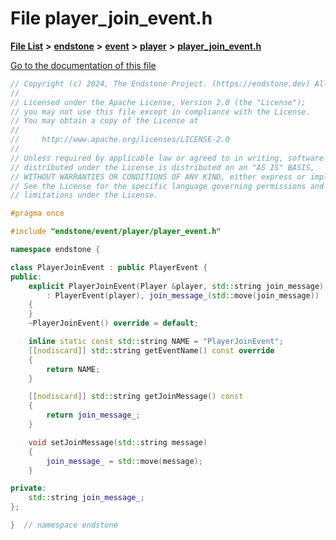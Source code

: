 

# File player\_join\_event.h

[**File List**](files.md) **>** [**endstone**](dir_6cf277b678674f97c7a2b6b3b2447b33.md) **>** [**event**](dir_f1d783c0ad83ee143d16e768ebca51c8.md) **>** [**player**](dir_7c05c37b25e9c9eccd9c63c2d313ba28.md) **>** [**player\_join\_event.h**](player__join__event_8h.md)

[Go to the documentation of this file](player__join__event_8h.md)


```C++
// Copyright (c) 2024, The Endstone Project. (https://endstone.dev) All Rights Reserved.
//
// Licensed under the Apache License, Version 2.0 (the "License");
// you may not use this file except in compliance with the License.
// You may obtain a copy of the License at
//
//     http://www.apache.org/licenses/LICENSE-2.0
//
// Unless required by applicable law or agreed to in writing, software
// distributed under the License is distributed on an "AS IS" BASIS,
// WITHOUT WARRANTIES OR CONDITIONS OF ANY KIND, either express or implied.
// See the License for the specific language governing permissions and
// limitations under the License.

#pragma once

#include "endstone/event/player/player_event.h"

namespace endstone {

class PlayerJoinEvent : public PlayerEvent {
public:
    explicit PlayerJoinEvent(Player &player, std::string join_message)
        : PlayerEvent(player), join_message_(std::move(join_message))
    {
    }
    ~PlayerJoinEvent() override = default;

    inline static const std::string NAME = "PlayerJoinEvent";
    [[nodiscard]] std::string getEventName() const override
    {
        return NAME;
    }

    [[nodiscard]] std::string getJoinMessage() const
    {
        return join_message_;
    }

    void setJoinMessage(std::string message)
    {
        join_message_ = std::move(message);
    }

private:
    std::string join_message_;
};

}  // namespace endstone
```


